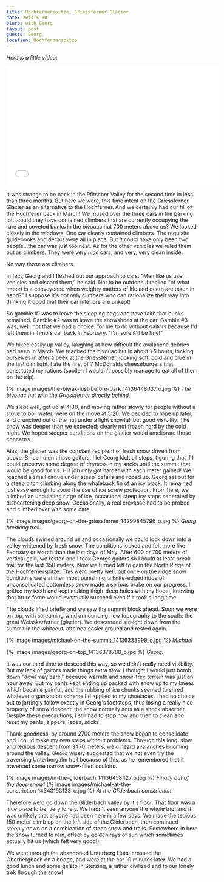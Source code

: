 ```yaml
---
title: Hochfernerspitze, Griessferner Glacier
date: 2014-5-30
blurb: with Georg
layout: post
guests: Georg
location: Hochfernerspitze
---
```


_Here is a little video_:

<iframe width="560" height="315" src="//www.youtube.com/embed/oriXcf15IYg"
frameborder="0" allowfullscreen></iframe>

It was strange to be back in the Pfitscher Valley for the second time in less
than three months. But here we were, this time intent on the Griessferner
Glacier as an alternative to the Hochferner. And we certainly had our fill of
the Hochfeiler back in March! We mused over the three cars in the parking
lot...could they have contained climbers that are currently occupying the rare
and coveted bunks in the bivouac hut 700 meters above us? We looked closely in
the windows. One car clearly contained climbers. The requisite guidebooks and
decals were all in place. But it could have only been two people...the car was
just too neat. As for the other vehicles we ruled them out as climbers. They
were very *nice* cars, and very, very clean inside.

No way those are climbers.

In fact, Georg and I fleshed out our approach to cars. "Men like us use vehicles
and discard them," he said. Not to be outdone, I replied "of what import is a
conveyence when weighty matters of life and death are taken in hand?" I suppose
it's not only climbers who can rationalize their way into thinking it good that
their car interiors are unkept!

So gamble #1 was to leave the sleeping bags and have faith that bunks
remained. Gamble #2 was to leave the snowshoes at the car. Gamble #3 was, well,
not that we had a choice, for me to do without gaitors because I'd left them in
Timo's car back in February. "I'm sure it'll be fine!"

We hiked easily up valley, laughing at how difficult the avalanche debries had
been in March. We reached the bivouac hut in about 1.5 hours, locking ourselves
in after a peek at the Griessferner, looking soft, cold and blue in the last dim
light. I ate the first of 7 McDonalds cheeseburgers that constituted my rations
(spoiler: I wouldn't possibly manage to eat all of them on the trip).

{% image images/the-biwak-just-before-dark_14136448637_o.jpg %}
<i>The bivouac hut with the Griessferner directly behind.</i>

We slept well, got up at 4:30, and moving rather slowly for people without a
stove to boil water, were on the move at 5:20. We decided to rope up later, and
crunched out of the hut under a light snowfall but good visibility. The snow was
deeper than we expected; clearly not frozen hard by the cold night. We hoped
steeper conditions on the glacier would ameliorate those concerns.

Alas, the glacier was the constant recipient of fresh snow driven from
above. Since I didn't have gaitors, I let Georg kick all steps, figuring that if
I could preserve some degree of dryness in my socks until the summit that would
be good for us. His job only got harder with each meter gained! We reached a
small cirque under steep icefalls and roped up. Georg set out for a steep pitch
climbing along the whaleback fin of an icy block. It remained just easy enough
to avoid the use of ice screw protection. From here, we climbed an undulating
ridge of ice, occasional steep icy steps seperated by disheartening deep
snow. Occasionally, a real crevasse had to be probed and climbed over with some
care.

{% image images/georg-on-the-griessferner_14299845796_o.jpg %}
<i>Georg breaking trail.</i>

The clouds swirled around us and occasionally we could look down into a valley
whitened by fresh snow. The conditions looked and felt more like February or
March than the last days of May. After 600 or 700 meters of vertical gain, we
rested and I took Georgs gaitors so I could at least break trail for the last
350 meters. Now we turned left to gain the North Ridge of the
Hochfernerspitze. This went pretty well, but once on the ridge snow conditions
were at their most punishing: a knife-edged ridge of unconsolidated bottomless
snow made a serious brake on our progress. I gritted my teeth and kept making
thigh-deep holes with my boots, knowing that brute force would eventually
succeed even if it took a long time.

The clouds lifted briefly and we saw the summit block ahead. Soon we were on
top, with screaming wind announcing new topography to the south: the great
Weisskarferner (glacier). We descended straight down from the summit in the
whiteout, attained easier ground and rested again.

{% image images/michael-on-the-summit_14136333999_o.jpg %}
<i>Michael</i>

{% image images/georg-on-top_14136378780_o.jpg %}
<i>Georg.</i>

It was our third time to descend this way, so we didn't really need
visibility. But my lack of gaitors made things extra slow. I thought I would
just bomb down "devil may care," because warmth and snow-free terrain was just
an hour away. But my pants kept ending up packed with snow up to my knees which
became painful, and the rubbing of ice chunks seemed to shred whatever
organization scheme I'd applied to my shoelaces. I had no choice but to
jarringly follow exactly in Georg's footsteps, thus losing a really nice
property of snow descent: the snow normally acts as a shock absorber. Despite
these precautions, I still had to stop now and then to clean and reset my pants,
zippers, laces, socks.

Thank goodness, by around 2700 meters the snow began to consolidate and I could
make my own steps without problems. Through this long, slow and tedious descent
from 3470 meters, we'd heard avalanches booming around the valley. Georg wisely
suggested that we not even try the traversing Unterbergalm trail because of
this, as he remembered that it traversed some narrow snow-filled couloirs.

{% image images/in-the-gliderbach_14136458427_o.jpg %}
<i>Finally out of the deep snow!</i>
{% image images/michael-at-the-constriction_14343193133_o.jpg %}
<i>At the Gliderbach constriction.</i>

Therefore we'd go down the Gliderbach valley by it's floor. That floor was a
nice place to be, very lonely. We hadn't seen anyone the whole trip, and it was
unlikely that anyone had been here in a few days. We made the tedious 150 meter
climb up on the left side of the Gliderbach, then continued steeply down on a
combination of steep snow and trails. Somewhere in here the snow turned to rain,
offset by golden rays of sun which sometimes actually hit us (which felt very
good!).

We went through the abandoned Unterberg Huts, crossed the Oberbergbach on a
bridge, and were at the car 10 minutes later. We had a good lunch and some
gelato in Sterzing, a rather civilized end to our lonely trek through the snow!



